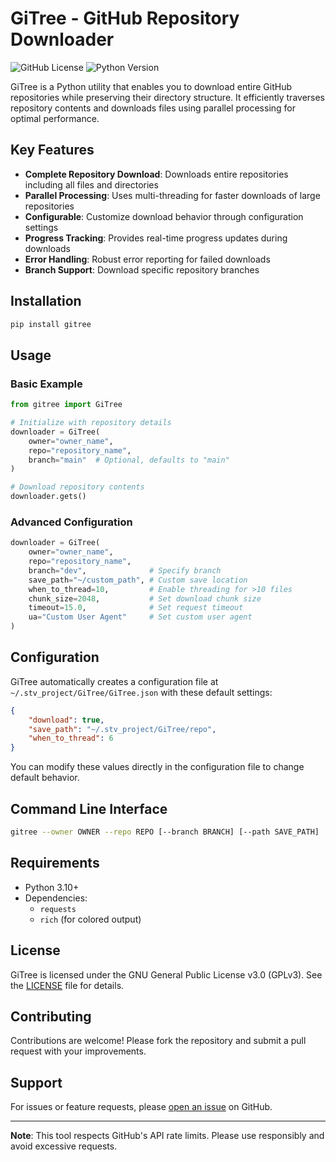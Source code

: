 # GiTree - GitHub Repository Downloader

![GitHub License](https://img.shields.io/badge/license-GPLv3-blue.svg)
![Python Version](https://img.shields.io/badge/python-3.10%2B-blue.svg)

GiTree is a Python utility that enables you to download entire GitHub repositories while preserving their directory structure. It efficiently traverses repository contents and downloads files using parallel processing for optimal performance.

## Key Features

- **Complete Repository Download**: Downloads entire repositories including all files and directories
- **Parallel Processing**: Uses multi-threading for faster downloads of large repositories
- **Configurable**: Customize download behavior through configuration settings
- **Progress Tracking**: Provides real-time progress updates during downloads
- **Error Handling**: Robust error reporting for failed downloads
- **Branch Support**: Download specific repository branches

## Installation

```bash
pip install gitree
```

## Usage

### Basic Example

```python
from gitree import GiTree

# Initialize with repository details
downloader = GiTree(
    owner="owner_name",
    repo="repository_name",
    branch="main"  # Optional, defaults to "main"
)

# Download repository contents
downloader.gets()
```

### Advanced Configuration

```python
downloader = GiTree(
    owner="owner_name",
    repo="repository_name",
    branch="dev",              # Specify branch
    save_path="~/custom_path", # Custom save location
    when_to_thread=10,         # Enable threading for >10 files
    chunk_size=2048,           # Set download chunk size
    timeout=15.0,              # Set request timeout
    ua="Custom User Agent"     # Set custom user agent
)
```

## Configuration

GiTree automatically creates a configuration file at `~/.stv_project/GiTree/GiTree.json` with these default settings:

```json
{
    "download": true,
    "save_path": "~/.stv_project/GiTree/repo",
    "when_to_thread": 6
}
```

You can modify these values directly in the configuration file to change default behavior.

## Command Line Interface

```bash
gitree --owner OWNER --repo REPO [--branch BRANCH] [--path SAVE_PATH]
```

## Requirements

- Python 3.10+
- Dependencies:
  - `requests`
  - `rich` (for colored output)

## License

GiTree is licensed under the GNU General Public License v3.0 (GPLv3). See the [LICENSE](https://www.gnu.org/licenses/gpl-3.0.en.html) file for details.

## Contributing

Contributions are welcome! Please fork the repository and submit a pull request with your improvements.

## Support

For issues or feature requests, please [open an issue](https://github.com/StarWindv/GiTree/issues) on GitHub.

---

**Note**: This tool respects GitHub's API rate limits. Please use responsibly and avoid excessive requests.
